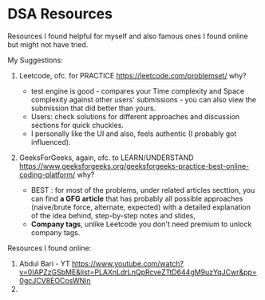 # DSA Resources 

Resources I found helpful for myself and also famous ones I found online but might not have tried.

My Suggestions:

1. Leetcode, ofc. for PRACTICE
   https://leetcode.com/problemset/
   why?
   - test engine is good - compares your Time complexity and Space complexity against other users' submissions - you can also view the submission that did better 
     than yours.
   - Users: check solutions for different approaches and discussion sections for quick chuckles. 
   - I personally like the UI and also, feels authentic (I probably got influenced).

2. GeeksForGeeks, again, ofc. to LEARN/UNDERSTAND
   https://www.geeksforgeeks.org/geeksforgeeks-practice-best-online-coding-platform/
   why?
   - BEST : for most of the problems, under related articles secttion, you can find **a GFG article** that has probably all possible approaches (naive/brute force,        alternate, expected) with a detailed explanation of the idea behind, step-by-step notes and slides, 
   - **Company tags**, unlike Leetcode you don't need premium to unlock company tags.



Resources I found online:

1. Abdul Bari - YT 
   https://www.youtube.com/watch?v=0IAPZzGSbME&list=PLAXnLdrLnQpRcveZTtD644gM9uzYqJCwr&pp=0gcJCV8EOCosWNin
2. 
   
  
